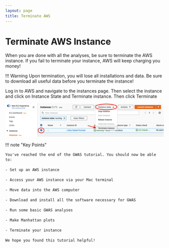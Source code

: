 ```yaml
---
layout: page
title: Terminate AWS
---
```


Terminate AWS Instance
=======================

When you are done with all the analyses, be sure to terminate the AWS instance. If you fail to terminate your instance, AWS will keep charging you money!

!!! Warning
    Upon termination, you will lose all installations and data. Be sure to download all useful data before you terminate the instance!


 Log in to AWS and navigate to the instances page. Then select the instance and click on <span class="highlight_txt">Instance State</span> and <span class="highlight_txt">Terminate instance</span>. Then click <span class="highlight_txt">Terminate</span>


![](./images-gwas/GWAS_General_Terminate_AWS.png "Terminate instance")


!!! note "Key Points"

    You've reached the end of the GWAS tutorial. You should now be able to:

    - Set up an AWS instance

    - Access your AWS instance via your Mac terminal

    - Move data into the AWS computer

    - Download and install all the software necessary for GWAS

    - Run some basic GWAS analyses

    - Make Manhattan plots

    - Terminate your instance

    We hope you found this tutorial helpful!
